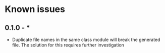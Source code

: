 # Known issues

## 0.1.0 - *

- Duplicate file names in the same class module will break the generated file. The solution for this requires further investigation
